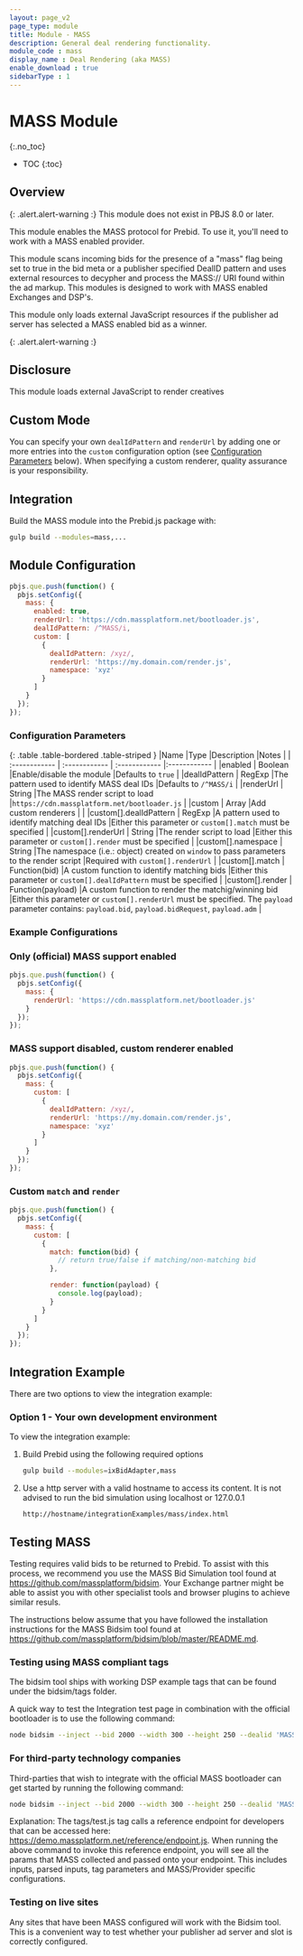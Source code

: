 ```yaml
---
layout: page_v2
page_type: module
title: Module - MASS
description: General deal rendering functionality.
module_code : mass
display_name : Deal Rendering (aka MASS)
enable_download : true
sidebarType : 1
---
```


# MASS Module
{:.no_toc}

* TOC
{:toc}

## Overview

{: .alert.alert-warning :}
This module does not exist in PBJS 8.0 or later.

This module enables the MASS protocol for Prebid. To use it, you'll need to
work with a MASS enabled provider.

This module scans incoming bids for the presence of a "mass" flag being set to
true in the bid meta or a publisher specified DealID pattern and uses
external resources to decypher and process the MASS:// URI found within the ad markup.
This modules is designed to work with MASS enabled Exchanges and DSP's.

This module only loads external JavaScript resources if the publisher ad server has
selected a MASS enabled bid as a winner.

{: .alert.alert-warning :}

## Disclosure

This module loads external JavaScript to render creatives

## Custom Mode

You can specify your own `dealIdPattern` and `renderUrl` by adding one or more entries into the `custom` configuration option (see [Configuration Parameters](#configuration-parameters) below). When specifying a custom renderer, quality assurance is your responsibility.

## Integration

Build the MASS module into the Prebid.js package with:

```bash
gulp build --modules=mass,...
```

## Module Configuration

```js
pbjs.que.push(function() {
  pbjs.setConfig({
    mass: {
      enabled: true,
      renderUrl: 'https://cdn.massplatform.net/bootloader.js',
      dealIdPattern: /^MASS/i,
      custom: [
        {
          dealIdPattern: /xyz/,
          renderUrl: 'https://my.domain.com/render.js',
          namespace: 'xyz'
        }
      ]
    }
  });
});
```

### Configuration Parameters

{: .table .table-bordered .table-striped }
|Name |Type |Description |Notes |
| :------------ | :------------ | :------------ |:------------ |
|enabled | Boolean |Enable/disable the module |Defaults to `true` |
|dealIdPattern | RegExp |The pattern used to identify MASS deal IDs |Defaults to `/^MASS/i` |
|renderUrl | String |The MASS render script to load |`https://cdn.massplatform.net/bootloader.js` |
|custom | Array |Add custom renderers | |
|custom[].dealIdPattern | RegExp |A pattern used to identify matching deal IDs |Either this parameter or `custom[].match` must be specified |
|custom[].renderUrl | String |The render script to load |Either this parameter or `custom[].render` must be specified |
|custom[].namespace | String |The namespace (i.e.: object) created on `window` to pass parameters to the render script |Required with `custom[].renderUrl` |
|custom[].match | Function(bid) |A custom function to identify matching bids |Either this parameter or `custom[].dealIdPattern` must be specified |
|custom[].render | Function(payload) |A custom function to render the matchig/winning bid |Either this parameter or `custom[].renderUrl` must be specified. The `payload` parameter contains: `payload.bid`, `payload.bidRequest`, `payload.adm` |

### Example Configurations

### Only (official) MASS support enabled

```js
pbjs.que.push(function() {
  pbjs.setConfig({
    mass: {
      renderUrl: 'https://cdn.massplatform.net/bootloader.js'
    }
  });
});
```

### MASS support disabled, custom renderer enabled

```js
pbjs.que.push(function() {
  pbjs.setConfig({
    mass: {
      custom: [
        {
          dealIdPattern: /xyz/,
          renderUrl: 'https://my.domain.com/render.js',
          namespace: 'xyz'
        }
      ]
    }
  });
});
```

### Custom `match` and `render`

```js
pbjs.que.push(function() {
  pbjs.setConfig({
    mass: {
      custom: [
        {
          match: function(bid) {
            // return true/false if matching/non-matching bid
          },

          render: function(payload) {
            console.log(payload);
          }
        }
      ]
    }
  });
});
```

## Integration Example

There are two options to view the integration example:

### Option 1 - Your own development environment

To view the integration example:

1. Build Prebid using the following required options

    ```bash
    gulp build --modules=ixBidAdapter,mass
    ```

2. Use a http server with a valid hostname to access its content. It is not advised to run the bid simulation using localhost or 127.0.0.1

    ```text
    http://hostname/integrationExamples/mass/index.html
    ```

## Testing MASS

Testing requires valid bids to be returned to Prebid. To assist with this process, we recommend you use the MASS Bid Simulation tool found at <https://github.com/massplatform/bidsim>. Your Exchange partner might be able to assist you with other specialist tools and browser plugins to achieve similar resuls.

The instructions below assume that you have followed the installation instructions for the MASS Bidsim tool found at <https://github.com/massplatform/bidsim/blob/master/README.md>.

### Testing using MASS compliant tags

The bidsim tool ships with working DSP example tags that can be found under the bidsim/tags folder.

A quick way to test the Integration test page in combination with the official bootloader is to use the following command:

```bash
node bidsim --inject --bid 2000 --width 300 --height 250 --dealid 'MASS' --tag "tags/inskin-housead-desktop.js" -o https://demo.massplatform.net/ix/prebid
```

### For third-party technology companies

Third-parties that wish to integrate with the official MASS bootloader can get started by running the following command:

```bash
node bidsim --inject --bid 2000 --width 300 --height 250 --dealid 'MASS' --tag "tags/test.js" -o https://demo.massplatform.net/ix/prebid
```

Explanation: The tags/test.js tag calls a reference endpoint for developers that can be accessed here: <https://demo.massplatform.net/reference/endpoint.js>.
When running the above command to invoke this reference endpoint, you will see all the params that MASS collected and passed onto your endpoint. This includes inputs, parsed inputs, tag parameters and MASS/Provider specific configurations.

### Testing on live sites

Any sites that have been MASS configured will work with the Bidsim tool. This is a convenient way to test whether your publisher ad server and slot is correctly configured.
